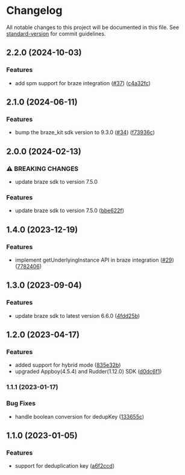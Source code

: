 # Changelog

All notable changes to this project will be documented in this file. See [standard-version](https://github.com/conventional-changelog/standard-version) for commit guidelines.

## 2.2.0 (2024-10-03)


### Features

* add spm support for braze integration ([#37](https://github.com/rudderlabs/rudder-integration-braze-ios/issues/37)) ([c4a32fc](https://github.com/rudderlabs/rudder-integration-braze-ios/commit/c4a32fca026ba8f37c5d13e552a50cd20501ea11))

## 2.1.0 (2024-06-11)


### Features

* bump the braze_kit sdk version to 9.3.0 ([#34](https://github.com/rudderlabs/rudder-integration-braze-ios/issues/34)) ([f73936c](https://github.com/rudderlabs/rudder-integration-braze-ios/commit/f73936c82191f4d54406b7ce0a88e7c990f48f47))

## 2.0.0 (2024-02-13)


### ⚠ BREAKING CHANGES

* update braze sdk to version 7.5.0

### Features

* update braze sdk to version 7.5.0 ([bbe622f](https://github.com/rudderlabs/rudder-integration-braze-ios/commit/bbe622f0d25052ebfde425da2876344914be90ae))

## 1.4.0 (2023-12-19)


### Features

* implement getUnderlyingInstance API in braze integration ([#29](https://github.com/rudderlabs/rudder-integration-braze-ios/issues/29)) ([7782406](https://github.com/rudderlabs/rudder-integration-braze-ios/commit/77824065524a6e0f3ab8a5bd3e0b4f1975390ab2))

## 1.3.0 (2023-09-04)


### Features

* update braze sdk to latest version 6.6.0 ([4fdd25b](https://github.com/rudderlabs/rudder-integration-braze-ios/commit/4fdd25b8170d21851bfec6007af5c3c70c219ad9))

## 1.2.0 (2023-04-17)


### Features

* added support for hybrid mode ([835e32b](https://github.com/rudderlabs/rudder-integration-braze-ios/commit/835e32b4dd4ab242eeec6e66d68b1d55a30467a5))
* upgraded Appboy(4.5.4) and Rudder(1.12.0) SDK ([d0dc6f1](https://github.com/rudderlabs/rudder-integration-braze-ios/commit/d0dc6f1bd8805651eebb74d92e13d4026db43153))

### 1.1.1 (2023-01-17)


### Bug Fixes

* handle boolean conversion for dedupKey ([133655c](https://github.com/rudderlabs/rudder-integration-braze-ios/commit/133655cf590b8be28cdf12dc22e349d534b3b1a2))

## 1.1.0 (2023-01-05)


### Features

* support for deduplication key ([a6f2ccd](https://github.com/rudderlabs/rudder-integration-braze-ios/commit/a6f2ccd381c4b65e96e59a43493a53993552fc54))
